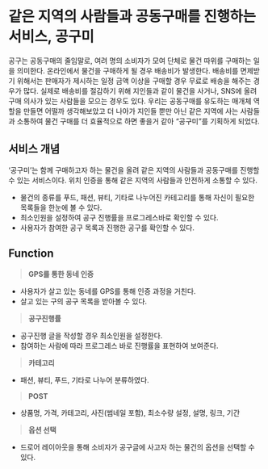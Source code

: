 # 같은 지역의 사람들과 공동구매를 진행하는 서비스, 공구미

공구는 공동구매의 줄임말로, 여려 명의 소비자가 모여 단체로 물건 따위를 구매하는 일을 의미한다. 온라인에서 물건을 구매하게 될 경우 배송비가 발생한다. 배송비를 면제받기 위해서는 판매자가 제시하는 일정 금액 이상을 구매할 경우 무료로 배송을 해주는 경우가 많다. 실제로 배송비를 절감하기 위해 지인들과 같이 물건을 사거나, SNS에 올려 구매 의사가 있는 사람들을 모으는 경우도 있다. 우리는 공동구매를 유도하는 매개체 역할을 만들면 어떨까 생각해보았고 더 나아가 지인들 뿐만 아닌 같은 지역에 사는 사람들과 소통하여 물건 구매를 더 효율적으로 하면 좋을거 같아 “공구미”를 기획하게 되었다.

## 서비스 개념

‘공구미’는 함께 구매하고자 하는 물건을 올려 같은 지역의 사람들과 공동구매를 진행할 수 있는 서비스이다.
위치 인증을 통해 같은 지역의 사람들과 안전하게 소통할 수 있다.

+ 물건의 종류를 푸드, 패션, 뷰티, 기타로 나누어진 카테고리를 통해 자신이 필요한 목록들을 한눈에 볼 수 있다.
+ 최소인원을 설정하여 공구 진행률을 프로그레스바로 확인할 수 있다.
+ 사용자가 참여한 공구 목록과 진행한 공구를 확인할 수 있다.

## Function

> **GPS를 통한 동네 인증**
- 사용자가 살고 있는 동네를 GPS를 통해 인증 과정을 거친다.
- 살고 있는 구의 공구 목록을 받아볼 수 있다.

>	**공구진행률**
- 공구진행 글을 작성할 경우 최소인원을 설정한다.
- 참여하는 사람에 따라 프로그레스 바로 진행률을 표현하여 보여준다.

>	**카테고리**
-	 패션, 뷰티, 푸드, 기타로 나누어 분류하였다.

>	**POST**
-	 상품명, 가격, 카테고리, 사진(썸네일 포함), 최소수량 설정, 설명, 링크, 기간

>	**옵션 선택**
- 드로어 레이아웃을 통해 소비자가 공구글에 사고자 하는 물건의 옵션을 선택할 수 있다.
